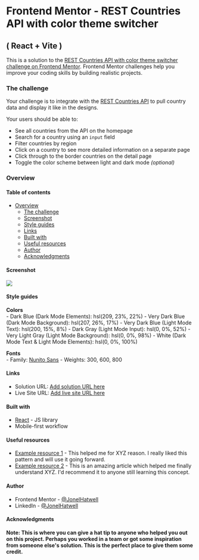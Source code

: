 # Frontend Mentor - REST Countries API with color theme switcher
##  ( React + Vite )

This is a solution to the [REST Countries API with color theme switcher challenge on Frontend Mentor](https://www.frontendmentor.io/challenges/rest-countries-api-with-color-theme-switcher-5cacc469fec04111f7b848ca). Frontend Mentor challenges help you improve your coding skills by building realistic projects. 

### The challenge

Your challenge is to integrate with the [REST Countries API](https://restcountries.com) to pull country data and display it like in the designs.

Your users should be able to:

- See all countries from the API on the homepage
- Search for a country using an `input` field
- Filter countries by region
- Click on a country to see more detailed information on a separate page
- Click through to the border countries on the detail page
- Toggle the color scheme between light and dark mode *(optional)*

### Overview

#### Table of contents

- [Overview](#overview)
    - [The challenge](#the-challenge)
    - [Screenshot](#screenshot)
    - [Style guides](#style-guides)
    - [Links](#links)
    - [Built with](#built-with)
    - [Useful resources](#useful-resources)
    - [Author](#author)
    - [Acknowledgments](#acknowledgments)


#### Screenshot

![](./screenshot.jpg)

#### Style guides

**Colors**  
    - Dark Blue (Dark Mode Elements): hsl(209, 23%, 22%)
    - Very Dark Blue (Dark Mode Background): hsl(207, 26%, 17%)
    - Very Dark Blue (Light Mode Text): hsl(200, 15%, 8%)
    - Dark Gray (Light Mode Input): hsl(0, 0%, 52%)
    - Very Light Gray (Light Mode Background): hsl(0, 0%, 98%)
    - White (Dark Mode Text & Light Mode Elements): hsl(0, 0%, 100%)

**Fonts**  
    - Family: [Nunito Sans](https://fonts.google.com/specimen/Nunito+Sans)
    - Weights: 300, 600, 800

#### Links

- Solution URL: [Add solution URL here](https://your-solution-url.com)
- Live Site URL: [Add live site URL here](https://your-live-site-url.com)


#### Built with

- [React](https://reactjs.org/) - JS library
- Mobile-first workflow


#### Useful resources
- [Example resource 1](https://www.example.com) - This helped me for XYZ reason. I really liked this pattern and will use it going forward.
- [Example resource 2](https://www.example.com) - This is an amazing article which helped me finally understand XYZ. I'd recommend it to anyone still learning this concept.


#### Author

- Frontend Mentor - [@JonelHatwell](https://www.frontendmentor.io/profile/hatwell-jonel)
- LinkedIn - [@JonelHatwell](https://www.linkedin.com/in/jonel-hatwell/)


#### Acknowledgments

**Note: This is where you can give a hat tip to anyone who helped you out on this project. Perhaps you worked in a team or got some inspiration from someone else's solution. This is the perfect place to give them some credit.**